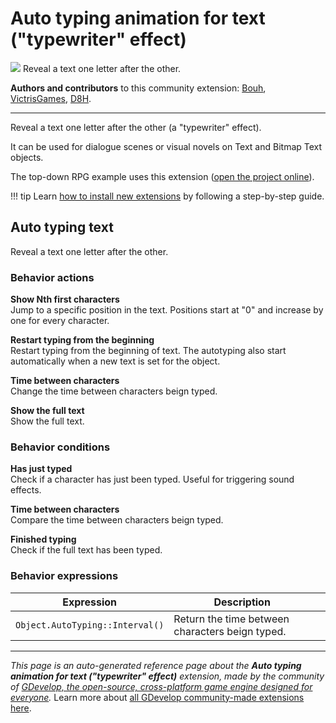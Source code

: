 # Auto typing animation for text ("typewriter" effect)

<img src="https://resources.gdevelop-app.com/assets/Icons/typewriter.svg" class="extension-icon"></img>
Reveal a text one letter after the other.

**Authors and contributors** to this community extension: [Bouh](https://gd.games/Bouh), [VictrisGames](https://gd.games/VictrisGames), [D8H](https://gd.games/D8H).

---

Reveal a text one letter after the other (a "typewriter" effect).

It can be used for dialogue scenes or visual novels on Text and Bitmap Text objects.

The top-down RPG example uses this extension ([open the project online](https://editor.gdevelop.io/?project=example://top-down-rpg)).

!!! tip
    Learn [how to install new extensions](/gdevelop5/extensions/search) by following a step-by-step guide.



## Auto typing text 

Reveal a text one letter after the other. 

### Behavior actions

**Show Nth first characters**  
Jump to a specific position in the text. Positions start at "0" and increase by one for every character.

**Restart typing from the beginning**  
Restart typing from the beginning of text. The autotyping also start automatically when a new text is set for the object.

**Time between characters**  
Change the time between characters beign typed.

**Show the full text**  
Show the full text.

### Behavior conditions

**Has just typed**  
Check if a character has just been typed. Useful for triggering sound effects.

**Time between characters**  
Compare the time between characters beign typed.

**Finished typing**  
Check if the full text has been typed.

### Behavior expressions

| Expression | Description |  |
|-----|-----|-----|
| `Object.AutoTyping::Interval()` | Return the time between characters beign typed. ||

---

*This page is an auto-generated reference page about the **Auto typing animation for text ("typewriter" effect)** extension, made by the community of [GDevelop, the open-source, cross-platform game engine designed for everyone](https://gdevelop.io/).* Learn more about [all GDevelop community-made extensions here](/gdevelop5/extensions).